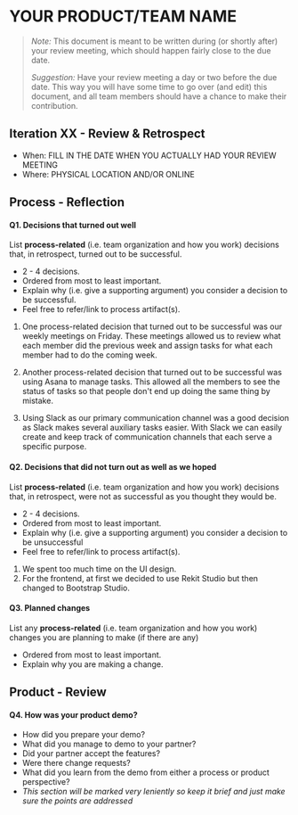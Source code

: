 # YOUR PRODUCT/TEAM NAME

> _Note:_ This document is meant to be written during (or shortly after) your review meeting, which should happen fairly close to the due date.
>
> _Suggestion:_ Have your review meeting a day or two before the due date. This way you will have some time to go over (and edit) this document, and all team members should have a chance to make their contribution.

## Iteration XX - Review & Retrospect

- When: FILL IN THE DATE WHEN YOU ACTUALLY HAD YOUR REVIEW MEETING
- Where: PHYSICAL LOCATION AND/OR ONLINE

## Process - Reflection

#### Q1. Decisions that turned out well

List **process-related** (i.e. team organization and how you work) decisions that, in retrospect, turned out to be successful.

- 2 - 4 decisions.
- Ordered from most to least important.
- Explain why (i.e. give a supporting argument) you consider a decision to be successful.
- Feel free to refer/link to process artifact(s).

1.  One process-related decision that turned out to be successful was our weekly meetings on Friday. These meetings allowed us to review what each member did the previous week and assign tasks for what each member had to do the coming week.

2.  Another process-related decision that turned out to be successful was using Asana to manage tasks. This allowed all the members to see the status of tasks so that people don't end up doing the same thing by mistake.

3.  Using Slack as our primary communication channel was a good decision as Slack makes several auxiliary tasks easier. With Slack we can easily create and keep track of communication channels that each serve a specific purpose.

#### Q2. Decisions that did not turn out as well as we hoped

List **process-related** (i.e. team organization and how you work) decisions that, in retrospect, were not as successful as you thought they would be.

- 2 - 4 decisions.
- Ordered from most to least important.
- Explain why (i.e. give a supporting argument) you consider a decision to be unsuccessful
- Feel free to refer/link to process artifact(s).

1.  We spent too much time on the UI design.
2.  For the frontend, at first we decided to use Rekit Studio but then changed to Bootstrap Studio.

#### Q3. Planned changes

List any **process-related** (i.e. team organization and how you work) changes you are planning to make (if there are any)

- Ordered from most to least important.
- Explain why you are making a change.

## Product - Review

#### Q4. How was your product demo?

- How did you prepare your demo?
- What did you manage to demo to your partner?
- Did your partner accept the features?
- Were there change requests?
- What did you learn from the demo from either a process or product perspective?
- _This section will be marked very leniently so keep it brief and just make sure the points are addressed_
